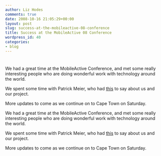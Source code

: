 ```yaml
---
author: Liz Hodes
comments: true
date: 2008-10-16 21:05:29+00:00
layout: post
slug: success-at-the-mobileactive-08-conference
title: Success at the MobileActive 08 Conference
wordpress_id: 40
categories:
- blog
---
```

# 

We had a great time at the MobileActive Conference, and met some really interesting people who are doing wonderful work with technology around the world.

We spent some time with Patrick Meier, who had [this][1] to say about us and our project.

 [1]: http://irevolution.wordpress.com/2008/10/15/digital-democracy-at-mobile-active-‘08/

More updates to come as we continue on to Cape Town on Saturday. 



We had a great time at the MobileActive Conference, and met some really interesting people who are doing wonderful work with technology around the world.

We spent some time with Patrick Meier, who had [this](http://irevolution.wordpress.com/2008/10/15/digital-democracy-at-mobile-active-%E2%80%9808/ ) to say about us and our project.

More updates to come as we continue on to Cape Town on Saturday.
